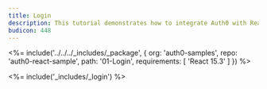 ```yaml
---
title: Login
description: This tutorial demonstrates how to integrate Auth0 with ReactJS to add authentication and authorization to your app
budicon: 448
---
```


<%= include('../../../_includes/_package', {
  org: 'auth0-samples',
  repo: 'auth0-react-sample',
  path: '01-Login',
  requirements: [
    'React 15.3'
  ]
}) %>

<%= include('_includes/_login') %>
